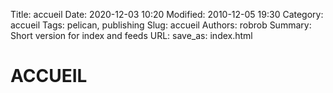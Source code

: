 Title: accueil
Date: 2020-12-03 10:20
Modified: 2010-12-05 19:30
Category: accueil
Tags: pelican, publishing
Slug: accueil
Authors: robrob
Summary: Short version for index and feeds
URL:
save_as: index.html

# ACCUEIL